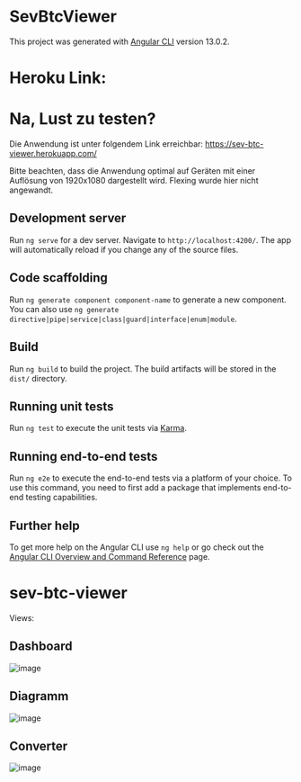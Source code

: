 # SevBtcViewer

This project was generated with [Angular CLI](https://github.com/angular/angular-cli) version 13.0.2.

# Heroku Link:
# Na, Lust zu testen? 
Die Anwendung ist unter folgendem Link erreichbar: https://sev-btc-viewer.herokuapp.com/

Bitte beachten, dass die Anwendung optimal auf Geräten mit einer Auflösung von 1920x1080 dargestellt wird. Flexing wurde hier nicht angewandt.

## Development server

Run `ng serve` for a dev server. Navigate to `http://localhost:4200/`. The app will automatically reload if you change any of the source files.

## Code scaffolding

Run `ng generate component component-name` to generate a new component. You can also use `ng generate directive|pipe|service|class|guard|interface|enum|module`.

## Build

Run `ng build` to build the project. The build artifacts will be stored in the `dist/` directory.

## Running unit tests

Run `ng test` to execute the unit tests via [Karma](https://karma-runner.github.io).

## Running end-to-end tests

Run `ng e2e` to execute the end-to-end tests via a platform of your choice. To use this command, you need to first add a package that implements end-to-end testing capabilities.

## Further help

To get more help on the Angular CLI use `ng help` or go check out the [Angular CLI Overview and Command Reference](https://angular.io/cli) page.
# sev-btc-viewer

Views:
## Dashboard
![image](https://user-images.githubusercontent.com/24555132/176316756-5d5d71de-4e00-40d0-af4d-81e1e8b1abc6.png)

## Diagramm
![image](https://user-images.githubusercontent.com/24555132/176315275-ff4b86bb-ccee-4fa4-a84d-285a33af38a8.png)

## Converter
![image](https://user-images.githubusercontent.com/24555132/176315303-39299b47-4e4a-4c53-8220-729bd2355969.png)

